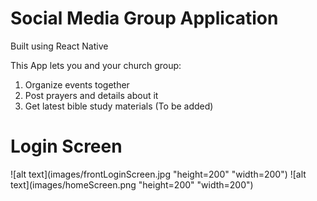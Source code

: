 # Social Media Group Application 
Built using React Native

This App lets you and your church group:
1. Organize events together
2. Post prayers and details about it
3. Get latest bible study materials (To be added)

# Login Screen
![alt text](images/frontLoginScreen.jpg "height=200" "width=200")
![alt text](images/homeScreen.png "height=200" "width=200")
